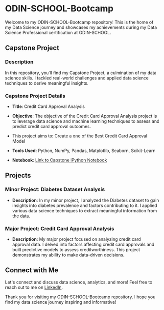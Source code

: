 # ODIN-SCHOOL-Bootcamp

Welcome to my ODIN-SCHOOL-Bootcamp repository! This is the home of my Data Science journey and showcases my achievements during my Data Science Professional certification at ODIN-SCHOOL.

## Capstone Project

### Description
In this repository, you'll find my Capstone Project, a culmination of my data science skills. I tackled real-world challenges and applied data science techniques to derive meaningful insights.

### Capstone Project Details
- **Title**: Credit Card Approval Analysis
- **Objective**: The objective of the Credit Card Approval Analysis project is to leverage data science and machine learning techniques to assess and predict credit card approval outcomes.
-  This project aims to: Create a one of the Best Credit Card Approval Model
- **Tools Used**: Python, NumPy, Pandas, Matplotlib, Seaborn, Scikit-Learn

- **Notebook**: [Link to Capstone IPython Notebook](https://github.com/rajkulhade/ODIN-SCHOOL-Bootcamp/blob/main/02.%20Credit%20Card%20Approval%20Project/Credit%20Card%20Analsyis%20By%20Raj%20Kulhade.ipynb)

## Projects

### Minor Project: Diabetes Dataset Analysis
- **Description**: In my minor project, I analyzed the Diabetes dataset to gain insights into diabetes prevalence and factors contributing to it. I applied various data science techniques to extract meaningful information from the data.

### Major Project: Credit Card Approval Analysis
- **Description**: My major project focused on analyzing credit card approval data. I delved into factors affecting credit card approvals and built predictive models to assess creditworthiness. This project demonstrates my ability to make data-driven decisions.

## Connect with Me
Let's connect and discuss data science, analytics, and more! Feel free to reach out to me on [LinkedIn](https://www.linkedin.com/in/raj-kulhade).

Thank you for visiting my ODIN-SCHOOL-Bootcamp repository. I hope you find my data science journey inspiring and informative!
